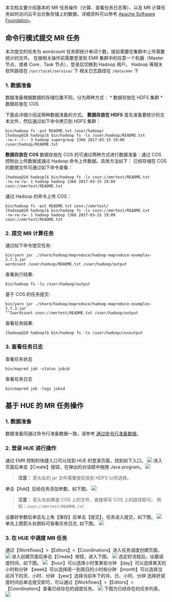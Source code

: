 本文档主要介绍基本的 MR 任务操作（计算、查看任务日志等）、以及 MR 计算任务如何访问云平台对象存储上的数据，详细资料可以参考 [Apache Software Foundation](http://hadoop.apache.org/docs/r2.7.3/)。

## 命令行模式提交 MR 任务
本次提交的任务为 wordcount 任务即统计单词个数，提前需要在集群中上传需要统计的文件。
在做相关操作前需要登录到 EMR 集群中的任意一个机器（Master 节点、或者 Core、Task 节点），登录后切换到 Hadoop 用户。
Hadoop 等相关软件路径在 `/usr/local/service/` 下
相关日志路径在 `/data/emr` 下
<span id="jump">
### 1. 数据准备 
</span>
数据准备根据数据的存储位置不同，分为两种方式：
* 数据存放在 HDFS 集群
* 数据存放在 COS

下面会详细介绍这两种数据准备的方式。
**数据存放在 HDFS**
首先准备要统计的文本文件，然后通过如下命令拷贝到 HDFS 集群：
```
bin/hadoop fs -put README.txt /user/hadoop/
[hadoop@10 hadoop]$ bin/hadoop fs -ls /user/hadoop/README.txt
-rw-r--r-- 3 hadoop supergroup 1366 2017-03-15 19:00 /user/hadoop/README.txt
```
**数据存放在 COS**
数据存放在 COS 的可通过两种方式进行数据准备：通过 COS 控制台上传数据或通过 Hadoop 命令上传数据。具体方法如下：
已经存储在 COS 的数据文件可通过如下命令查看：
```
[hadoop@10 hadoop]$ bin/hadoop fs -ls cosn://emrtest/README.txt
-rw-rw-rw- 1 hadoop hadoop 1366 2017-03-15 19:09 cosn://emrtest/README.txt
```
通过 Hadoop 的命令上传 COS：
```
bin/hadoop fs -put README.txt cosn://emrtest/
[hadoop@10 hadoop]$ bin/hadoop fs -ls cosn://emrtest/README.txt
-rw-rw-rw- 1 hadoop hadoop 1366 2017-03-15 19:09 cosn://emrtest/README.txt
```

### 2. 提交 MR 计算任务
通过如下命令提交任务:
```
bin/yarn jar ./share/hadoop/mapreduce/hadoop-mapreduce-examples-2.7.3.jar
wordcount /user/hadoop/README.txt /user/hadoop/output
```
查看执行结果:
```
bin/hadoop fs -ls /user/hadoop/output
```
基于 COS 的任务提交:
```
bin/yarn jar ./share/hadoop/mapreduce/hadoop-mapreduce-examples-2.7.3.jar
^^Iwordcount cosn://emrtest/README.txt /user/hadoop/output
```
查看任务结果:
```
[hadoop@10 hadoop]$ bin/hadoop fs -ls /user/hadoop/cosoutput
```
### 3. 查看任务日志
查看任务状态
```
bin/mapred job -status jobid
```
查看任务日志 
```
bin/mapred job -logs jobid
```
## 基于 HUE 的 MR 任务操作
### 1. 数据准备
数据准备同通过命令行准备数据一致，请参考 [通过命令行准备数据](#jump)。
### 2. 登录 HUE 进行操作
通过 EMR 控制的快捷入口可以找到 HUE 的登录页面，找到如下入口。
![](http://imgcache.tcecqpoc.fsphere.cn/image/mc.qcloudimg.com/static/img/240c3ebccb81246dddf53aa5c6dde4b3/image.png)
进入页面后单击【Create】按钮，在弹出的对话框中拖拽 Java program。
![](http://imgcache.tcecqpoc.fsphere.cn/image/mc.qcloudimg.com/static/img/f7a68bfc035bc041a0dceefe22a7e763/image.png)
>**注意：**
>箭头处的 jar 文件需要提前放到 HDFS 以供选择。

单击【Add】后给任务添加参数，如下图。
![](http://imgcache.tcecqpoc.fsphere.cn/image/mc.qcloudimg.com/static/img/b6e0cbecde6e8813dafc19d99121e97a/image.png)
>**注意：**
>箭头处如果是 COS 上的文件，直接填写 COS 上的路径即可。
>例如：`cosn://emrtest/README.txt`

设置好参数后单击左上角【保存】后单击【提交】，任务进入提交，如下图。
![](http://imgcache.tcecqpoc.fsphere.cn/image/mc.qcloudimg.com/static/img/ec15e90323f5f7e552b8e251770934a1/image.png)
单击上图箭头处图标可查看任务日志, 如下图。
![](http://imgcache.tcecqpoc.fsphere.cn/image/mc.qcloudimg.com/static/img/9739e38a9b7ba5e328d371463cc032a7/image.png)
### 3. 在 HUE 中调度 MR 任务
通过【Workflows】>【Editors】>【Coordinatiors】进入任务调度创建页面。
![](http://imgcache.tcecqpoc.fsphere.cn/image/mc.qcloudimg.com/static/img/6b7b35b1f356ba677d798db774227ed1/image.png)
进入创建页面后单击【Create】按钮，进入下图。
![](http://imgcache.tcecqpoc.fsphere.cn/image/mc.qcloudimg.com/static/img/1e29bd049015dafbc9c3ddfa6606780e/image.png)
选定好流程后，设置调度时间，如下图。
![](http://imgcache.tcecqpoc.fsphere.cn/image/mc.qcloudimg.com/static/img/9950c76deba69b21e9c8f61b49d8c1c7/image.png)
【hour】可以选择小时里某些分钟
【day】可以选择某天的小时和分钟
【week】可以选择周一到周日的小时和分钟
【month】可以选择当前月下的天、小时、分钟
【year】选择当前年下的月、日、小时、分钟
选择好调度时间后单击提交即可，可以通过【Workflows】>【Editors】>【Coordinatiors】查看已经存在的调度任务。
![](http://imgcache.tcecqpoc.fsphere.cn/image/mc.qcloudimg.com/static/img/c45ff0b7f6b7d674eb53a88264c367d7/image.png)
下图为已经存在的任务列表。
![](http://imgcache.tcecqpoc.fsphere.cn/image/mc.qcloudimg.com/static/img/0a650ab00663087053918f113eaeff47/image.png)
